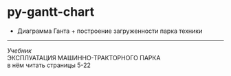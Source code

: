 # py-gantt-chart
* Диаграмма Ганта + построение загруженности парка техники  
 

---  

_Учебник_  
ЭКСПЛУАТАЦИЯ МАШИННО-ТРАКТОРНОГО ПАРКА  
в нём читать страницы 5-22  

